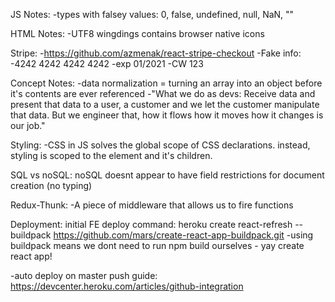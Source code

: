 JS Notes:
-types with falsey values: 0, false, undefined, null, NaN, ""

HTML Notes:
-UTF8 wingdings contains browser native icons

Stripe:
-https://github.com/azmenak/react-stripe-checkout
-Fake info:
  -4242 4242 4242 4242
  -exp 01/2021
  -CW 123

Concept Notes:
-data normalization = turning an array into an object before it's contents are ever referenced
-"What we do as devs: Receive data and present that data to a user, a customer and we let the customer manipulate that data. But we engineer that, how it flows how it moves how it changes is our job."

Styling:
-CSS in JS solves the global scope of CSS declarations. instead, styling is scoped to the element and it's children.

SQL vs noSQL:
noSQL doesnt appear to have field restrictions for document creation (no typing)

Redux-Thunk:
-A piece of middleware that allows us to fire functions

Deployment:
initial FE deploy command: heroku create react-refresh --buildpack https://github.com/mars/create-react-app-buildpack.git
  -using buildpack means we dont need to run npm build ourselves - yay create react app!

-auto deploy on master push guide: https://devcenter.heroku.com/articles/github-integration